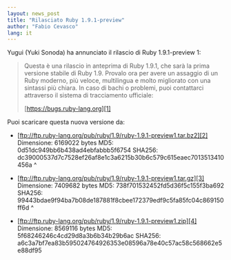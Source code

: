 ```yaml
---
layout: news_post
title: "Rilasciato Ruby 1.9.1-preview"
author: "Fabio Cevasco"
lang: it
---
```


Yugui (Yuki Sonoda) ha annunciato il rilascio di Ruby 1.9.1-preview 1:

> Questa è una rilascio in anteprima di Ruby 1.9.1, che sarà la prima
> versione stabile di Ruby 1.9. Provalo ora per avere un assaggio di un
> Ruby moderno, più veloce, multilingua e molto migliorato con una
> sintassi più chiara.
> In caso di bachi o problemi, puoi contattarci attraverso il sistema di
> tracciamento ufficiale:
>
> [https://bugs.ruby-lang.org][1]

Puoi scaricare questa nuova versione da:

* [ftp://ftp.ruby-lang.org/pub/ruby/1.9/ruby-1.9.1-preview1.tar.bz2][2]
  Dimensione: 6169022 bytes MD5: 0d51dc949bb6b438ad4ebfabbb5f6754
  SHA256:
  dc39000537d7c7528ef26af8e1c3a6215b30b6c579c615eaec7013513410456a
^

* [ftp://ftp.ruby-lang.org/pub/ruby/1.9/ruby-1.9.1-preview1.tar.gz][3]
  Dimensione: 7409682 bytes MD5: 738f701532452fd5d36f5c155f3ba692
  SHA256:
  99443bdae9f94ba7b08de187881f8cbee172379edf9c5fa85fc04c869150ff6d
^

* [ftp://ftp.ruby-lang.org/pub/ruby/1.9/ruby-1.9.1-preview1.zip][4]
  Dimensione: 8569116 bytes MD5: 5f68246246c4cd29d8a3b6b34b29b6ac
  SHA256:
  a6c3a7bf7ea83b595024764926353e08596a78e40c57ac58c568662e5e88df95



[1]: https://bugs.ruby-lang.org
[2]: ftp://ftp.ruby-lang.org/pub/ruby/1.9/ruby-1.9.1-preview1.tar.bz2
[3]: ftp://ftp.ruby-lang.org/pub/ruby/1.9/ruby-1.9.1-preview1.tar.gz
[4]: ftp://ftp.ruby-lang.org/pub/ruby/1.9/ruby-1.9.1-preview1.zip
